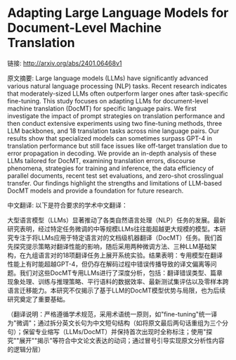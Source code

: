 # Adapting Large Language Models for Document-Level Machine Translation

链接: http://arxiv.org/abs/2401.06468v1

原文摘要:
Large language models (LLMs) have significantly advanced various natural
language processing (NLP) tasks. Recent research indicates that
moderately-sized LLMs often outperform larger ones after task-specific
fine-tuning. This study focuses on adapting LLMs for document-level machine
translation (DocMT) for specific language pairs. We first investigate the
impact of prompt strategies on translation performance and then conduct
extensive experiments using two fine-tuning methods, three LLM backbones, and
18 translation tasks across nine language pairs. Our results show that
specialized models can sometimes surpass GPT-4 in translation performance but
still face issues like off-target translation due to error propagation in
decoding. We provide an in-depth analysis of these LLMs tailored for DocMT,
examining translation errors, discourse phenomena, strategies for training and
inference, the data efficiency of parallel documents, recent test set
evaluations, and zero-shot crosslingual transfer. Our findings highlight the
strengths and limitations of LLM-based DocMT models and provide a foundation
for future research.

中文翻译:
以下是符合要求的学术中文翻译：

大型语言模型（LLMs）显著推动了各类自然语言处理（NLP）任务的发展。最新研究表明，经过特定任务微调的中等规模LLMs往往能超越更大规模的模型。本研究专注于将LLMs应用于特定语言对的文档级机器翻译（DocMT）任务。我们首先探究提示策略对翻译性能的影响，随后采用两种微调方法、三种LLM基础架构，在九组语言对的18项翻译任务上展开系统实验。结果表明：专用模型在翻译性能上有时能超越GPT-4，但仍存在解码过程中错误传播导致的译文偏离等问题。我们对这些DocMT专用LLMs进行了深度分析，包括：翻译错误类型、篇章现象处理、训练与推理策略、平行语料的数据效率、最新测试集评估以及零样本跨语言迁移能力。本研究不仅揭示了基于LLM的DocMT模型优势与局限，也为后续研究奠定了重要基础。

（翻译说明：严格遵循学术规范，采用术语统一原则，如"fine-tuning"统一译为"微调"；通过拆分英文长句为中文短句结构（如将原文最后两句话重组为三个分句）；保留专业缩写（LLMs/DocMT）并保持首次出现时全称标注；使用"探究""展开""揭示"等符合中文论文表达的动词；通过冒号引导实现原文分析性内容的逻辑分层）
